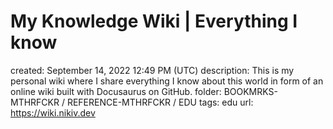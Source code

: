 # My Knowledge Wiki | Everything I know

created: September 14, 2022 12:49 PM (UTC)
description: This is my personal wiki where I share everything I know about this world in form of an online wiki built with Docusaurus on GitHub.
folder: BOOKMRKS-MTHRFCKR / REFERENCE-MTHRFCKR / EDU
tags: edu
url: https://wiki.nikiv.dev